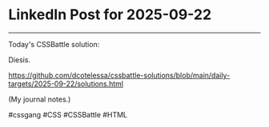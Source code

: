 # LinkedIn Post for 2025-09-22

---

Today's CSSBattle solution:

Diesis.

https://github.com/dcotelessa/cssbattle-solutions/blob/main/daily-targets/2025-09-22/solutions.html

(My journal notes.)

#cssgang #CSS #CSSBattle #HTML
